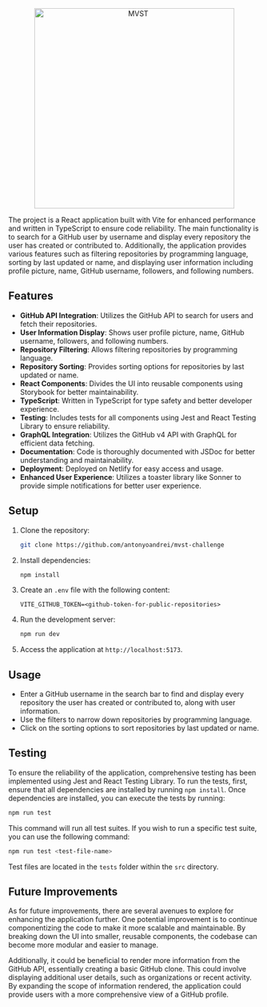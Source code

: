 <div align="center">
  <img src="https://res.cloudinary.com/du94mex28/image/upload/v1707649208/Portfolio/mvst_yibpu2.svg" alt="MVST" width="400">
</div>

The project is a React application built with Vite for enhanced performance and written in TypeScript to ensure code reliability. The main functionality is to search for a GitHub user by username and display every repository the user has created or contributed to. Additionally, the application provides various features such as filtering repositories by programming language, sorting by last updated or name, and displaying user information including profile picture, name, GitHub username, followers, and following numbers.

## Features

- **GitHub API Integration**: Utilizes the GitHub API to search for users and fetch their repositories.
- **User Information Display**: Shows user profile picture, name, GitHub username, followers, and following numbers.
- **Repository Filtering**: Allows filtering repositories by programming language.
- **Repository Sorting**: Provides sorting options for repositories by last updated or name.
- **React Components**: Divides the UI into reusable components using Storybook for better maintainability.
- **TypeScript**: Written in TypeScript for type safety and better developer experience.
- **Testing**: Includes tests for all components using Jest and React Testing Library to ensure reliability.
- **GraphQL Integration**: Utilizes the GitHub v4 API with GraphQL for efficient data fetching.
- **Documentation**: Code is thoroughly documented with JSDoc for better understanding and maintainability.
- **Deployment**: Deployed on Netlify for easy access and usage.
- **Enhanced User Experience**: Utilizes a toaster library like Sonner to provide simple notifications for better user experience.

## Setup

1. Clone the repository:

   ```bash
   git clone https://github.com/antonyoandrei/mvst-challenge
   ```

2. Install dependencies:

   ```bash
   npm install
   ```

3. Create an `.env` file with the following content:

   ```plaintext
   VITE_GITHUB_TOKEN=<github-token-for-public-repositories>
   ```

4. Run the development server:

   ```bash
   npm run dev
   ```

5. Access the application at `http://localhost:5173`.

## Usage

- Enter a GitHub username in the search bar to find and display every repository the user has created or contributed to, along with user information.
- Use the filters to narrow down repositories by programming language.
- Click on the sorting options to sort repositories by last updated or name.

## Testing

To ensure the reliability of the application, comprehensive testing has been implemented using Jest and React Testing Library. To run the tests, first, ensure that all dependencies are installed by running `npm install`. Once dependencies are installed, you can execute the tests by running:

```bash
npm run test
```

This command will run all test suites. If you wish to run a specific test suite, you can use the following command:

```bash
npm run test <test-file-name>
```

Test files are located in the `tests` folder within the `src` directory.

## Future Improvements

As for future improvements, there are several avenues to explore for enhancing the application further. One potential improvement is to continue componentizing the code to make it more scalable and maintainable. By breaking down the UI into smaller, reusable components, the codebase can become more modular and easier to manage.

Additionally, it could be beneficial to render more information from the GitHub API, essentially creating a basic GitHub clone. This could involve displaying additional user details, such as organizations or recent activity. By expanding the scope of information rendered, the application could provide users with a more comprehensive view of a GitHub profile.